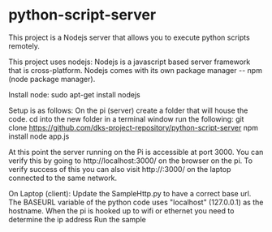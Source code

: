 # python-script-server
This project is a Nodejs server that allows you to execute python scripts remotely.

This project uses nodejs:
Nodejs is a javascript based server framework that is cross-platform.
Nodejs comes with its own package manager -- npm (node package manager).

Install node:
    sudo apt-get install nodejs


Setup is as follows:
	On the pi (server) create a folder that will house the code.
	cd into the new folder in a terminal window
	run the following:
	git clone https://github.com/dks-project-repository/python-script-server
	npm install
	node app.js

At this point the server running on the Pi is accessible at port 3000.
You can verify this by going to http://localhost:3000/ on the browser on the pi.
To verify success of this you can also visit http://<ipAddressOfPi>:3000/ on the laptop connected to the same network.
	
On Laptop (client):
	Update the SampleHttp.py to have a correct base url.
	The BASEURL variable of the python code uses "localhost" (127.0.0.1) as the hostname. 
	When the pi is hooked up to wifi or ethernet you need to determine the ip address
	Run the sample 
